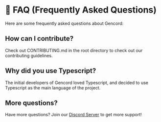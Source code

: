 # 🌌 FAQ (Frequently Asked Questions)

Here are some frequently asked questions about Gencord:

## How can I contribute?

Check out CONTRIBUTING.md in the root directory to check out our contributing guidelines.

## Why did you use Typescript?

The initial developers of Gencord loved Typescript, and decided to use Typescript as the main language of the project.

## More questions?

Have more questions? Join our [Discord Server](https://discord.gg/YJgUkRA6be) to get more support!
